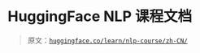 # HuggingFace NLP 课程文档

> 原文：[`huggingface.co/learn/nlp-course/zh-CN/`](https://huggingface.co/learn/nlp-course/zh-CN/)